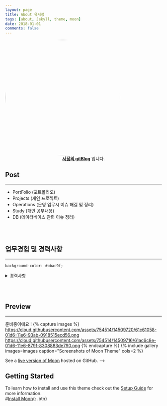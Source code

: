 ```yaml
---
layout: page
title: About 유서정
tags: [about, Jekyll, theme, moon]
date: 2018-01-01
comments: false
---
```



<img src="https://youseojung.github.io/assets/img/gaebalsaebal_22.png"  style="border-radius: 70%;" width="370" height="370">
<center><a href="http://youseojung.github.io"><b>서정의 gitBlog</b></a> 입니다.</center>

## Post
---
* PortFolio (포트폴리오)
* Projects (개인 프로젝트)
* Operations (운영 업무시 이슈 해결 및 정리)
* Study (개인 공부내용)
* DB (데이터베이스 관련 이슈 정리)

<BR><BR>
    
## 업무경험 및 경력사항
---
    background-color: #bbac9f;
<details>
<summary>경력사항</summary>
<div markdown="1">

<table>
  <tr>
    <td style="background-color: #bbac9f;">2018. 08 ~ 재직중 예스이십사 ENT개발팀 사원</td>
    <td>YES24 - ENT 개발팀에서 영화개발 파트에서 웹개발 및 유지보수 운영을 담당하였습니다.
매달 정산내역 손실/유무판별/ 예매 실패 사유/이벤트 업무/인증서 교체/카드 프로모션 변경 작업 등을 진행하였습니다.</td>
  </tr>
  <tr>
    <td>(2016. 04 ~ 2018. 08) 2년 5개월</td>
    <td>
        인텔리안시스템즈 ds사업부 사원
      디지털사이니지 솔루션 개발팀에서 웹개발을 담당
하였으며 부가적으로 자회사 홈페이지 추가 개발 및 유지보수 업무를 진행하였습니다, 정부 연구과제 관련 개발을 담당하며 JAVA,C#,ASP.NET 을 기반
으로 Classic asp, jsp,ruby on rails 관련 프로젝트 개발을 진행 였습니다.
     </td>
  </tr>
</table>

</div>
</details>
    
    


<BR><BR>

## Preview
---
준비중이에요 !
{% capture images %}
    https://cloud.githubusercontent.com/assets/754514/14509720/61c61058-01d6-11e6-93ab-0918515ecd56.png
    https://cloud.githubusercontent.com/assets/754514/14509716/61ac6c8e-01d6-11e6-879f-8308883de790.png
{% endcapture %}
{% include gallery images=images caption="Screenshots of Moon Theme" cols=2 %}



See a [live version of Moon](http://taylantatli.github.io/Moon) hosted on GitHub. -->
## Getting Started
To learn how to install and use this theme check out the [Setup Guide](http://taylantatli.me/Moon/moon-theme/) for more information.     
#[Install Moon](https://github.com/TaylanTatli/Moon){: .btn}

 
    
 <style>
.table1-wrapper {
  overflow-x: auto; /* responsive */
}
tr:hover
{
    background-color: #BDBDBD;
}
</style>
